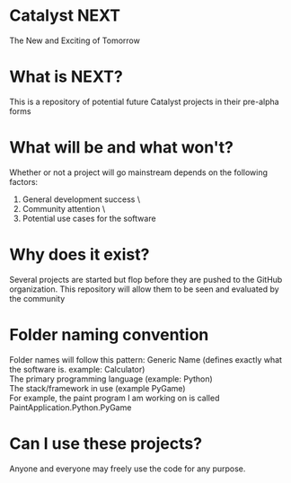 # Catalyst NEXT
The New and Exciting of Tomorrow
# What is NEXT?
This is a repository of potential future Catalyst projects in their pre-alpha forms
# What will be and what won't?
Whether or not a project will go mainstream depends on the following factors:
1. General development success \
2. Community attention \
3. Potential use cases for the software
# Why does it exist?
Several projects are started but flop before they are pushed to the GitHub organization. This repository will allow them to be seen and evaluated by the community
# Folder naming convention
Folder names will follow this pattern:
Generic Name (defines exactly what the software is. example: Calculator) \
The primary programming language (example: Python) \
The stack/framework in use (example PyGame) \
For example, the paint program I am working on is called PaintApplication.Python.PyGame
# Can I use these projects?
Anyone and everyone may freely use the code for any purpose.
